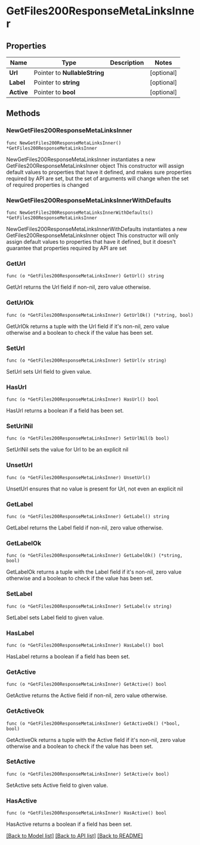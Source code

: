 # GetFiles200ResponseMetaLinksInner

## Properties

Name | Type | Description | Notes
------------ | ------------- | ------------- | -------------
**Url** | Pointer to **NullableString** |  | [optional] 
**Label** | Pointer to **string** |  | [optional] 
**Active** | Pointer to **bool** |  | [optional] 

## Methods

### NewGetFiles200ResponseMetaLinksInner

`func NewGetFiles200ResponseMetaLinksInner() *GetFiles200ResponseMetaLinksInner`

NewGetFiles200ResponseMetaLinksInner instantiates a new GetFiles200ResponseMetaLinksInner object
This constructor will assign default values to properties that have it defined,
and makes sure properties required by API are set, but the set of arguments
will change when the set of required properties is changed

### NewGetFiles200ResponseMetaLinksInnerWithDefaults

`func NewGetFiles200ResponseMetaLinksInnerWithDefaults() *GetFiles200ResponseMetaLinksInner`

NewGetFiles200ResponseMetaLinksInnerWithDefaults instantiates a new GetFiles200ResponseMetaLinksInner object
This constructor will only assign default values to properties that have it defined,
but it doesn't guarantee that properties required by API are set

### GetUrl

`func (o *GetFiles200ResponseMetaLinksInner) GetUrl() string`

GetUrl returns the Url field if non-nil, zero value otherwise.

### GetUrlOk

`func (o *GetFiles200ResponseMetaLinksInner) GetUrlOk() (*string, bool)`

GetUrlOk returns a tuple with the Url field if it's non-nil, zero value otherwise
and a boolean to check if the value has been set.

### SetUrl

`func (o *GetFiles200ResponseMetaLinksInner) SetUrl(v string)`

SetUrl sets Url field to given value.

### HasUrl

`func (o *GetFiles200ResponseMetaLinksInner) HasUrl() bool`

HasUrl returns a boolean if a field has been set.

### SetUrlNil

`func (o *GetFiles200ResponseMetaLinksInner) SetUrlNil(b bool)`

 SetUrlNil sets the value for Url to be an explicit nil

### UnsetUrl
`func (o *GetFiles200ResponseMetaLinksInner) UnsetUrl()`

UnsetUrl ensures that no value is present for Url, not even an explicit nil
### GetLabel

`func (o *GetFiles200ResponseMetaLinksInner) GetLabel() string`

GetLabel returns the Label field if non-nil, zero value otherwise.

### GetLabelOk

`func (o *GetFiles200ResponseMetaLinksInner) GetLabelOk() (*string, bool)`

GetLabelOk returns a tuple with the Label field if it's non-nil, zero value otherwise
and a boolean to check if the value has been set.

### SetLabel

`func (o *GetFiles200ResponseMetaLinksInner) SetLabel(v string)`

SetLabel sets Label field to given value.

### HasLabel

`func (o *GetFiles200ResponseMetaLinksInner) HasLabel() bool`

HasLabel returns a boolean if a field has been set.

### GetActive

`func (o *GetFiles200ResponseMetaLinksInner) GetActive() bool`

GetActive returns the Active field if non-nil, zero value otherwise.

### GetActiveOk

`func (o *GetFiles200ResponseMetaLinksInner) GetActiveOk() (*bool, bool)`

GetActiveOk returns a tuple with the Active field if it's non-nil, zero value otherwise
and a boolean to check if the value has been set.

### SetActive

`func (o *GetFiles200ResponseMetaLinksInner) SetActive(v bool)`

SetActive sets Active field to given value.

### HasActive

`func (o *GetFiles200ResponseMetaLinksInner) HasActive() bool`

HasActive returns a boolean if a field has been set.


[[Back to Model list]](../README.md#documentation-for-models) [[Back to API list]](../README.md#documentation-for-api-endpoints) [[Back to README]](../README.md)


